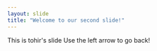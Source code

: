 ```yaml
---
layout: slide
title: "Welcome to our second slide!"
---
```

This is tohir's slide
Use the left arrow to go back!

